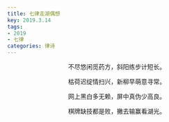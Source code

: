 ```yaml
---
title: 七律走湖偶想
key: 2019.3.14
tags: 
- 2019
- 七律
categories: 律诗
---
```


<p align="center">不尽悠闲觅药方，斜阳练步计短长。
</p>
<p align="center">枯荷迟绽情扫兴，新柳早萌意寻常。
</p>
<p align="center">网上黑白多无赖，屏中真伪少高良。
</p>
<p align="center">棋牌缺技都是败，撇去输赢看湖光。
</p>
